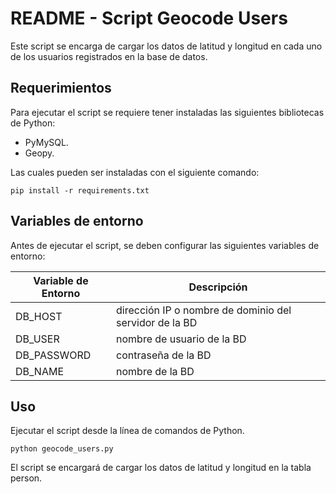 # README - Script Geocode Users
Este script se encarga de cargar los datos de latitud y longitud en cada uno de los usuarios registrados en la base de datos.

## Requerimientos
Para ejecutar el script se requiere tener instaladas las siguientes bibliotecas de Python:
+ PyMySQL.
+ Geopy.

Las cuales pueden ser instaladas con el siguiente comando:

`pip install -r requirements.txt`

## Variables de entorno
Antes de ejecutar el script, se deben configurar las siguientes variables de entorno:

| Variable de Entorno | Descripción                                            |
| ------------------- |--------------------------------------------------------|
| DB_HOST             | dirección IP o nombre de dominio del servidor de la BD |
| DB_USER             | nombre de usuario de la BD                             |
| DB_PASSWORD         | contraseña de la BD                                    |
| DB_NAME             | nombre de la BD                                        |

## Uso
Ejecutar el script desde la línea de comandos de Python.

`python geocode_users.py`

El script se encargará de cargar los datos de latitud y longitud en la tabla person.
